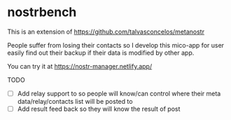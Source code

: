 # nostrbench

This is an extension of https://github.com/talvasconcelos/metanostr

People suffer from losing their contacts so I develop this mico-app for user easily find out their backup if their data is modified by other app.

You can try it at https://nostr-manager.netlify.app/

TODO

- [ ] Add relay support to so people will know/can control where their meta data/relay/contacts list will be posted to
- [ ] Add result feed back so they will know the result of post
